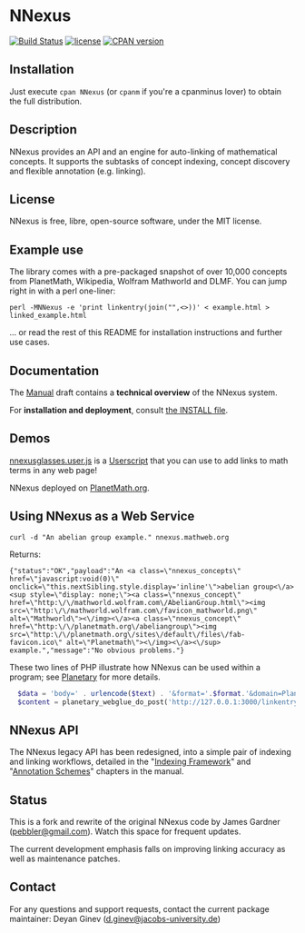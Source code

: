 # NNexus

[![Build Status](https://secure.travis-ci.org/dginev/nnexus.png?branch=master)](http://travis-ci.org/dginev/nnexus)
[![license](https://img.shields.io/badge/license-MIT-blue.svg)](https://raw.githubusercontent.com/dginev/nnexus/master/LICENSE)
[![CPAN version](https://badge.fury.io/pl/NNexus.svg)](https://badge.fury.io/pl/NNexus)

## Installation

Just execute ```cpan NNexus``` (or ```cpanm``` if you're a cpanminus lover) to obtain the full distribution.

## Description 

NNexus provides an API and an engine for auto-linking of mathematical concepts.
 It supports the subtasks of concept indexing, concept discovery and flexible annotation (e.g. linking).

## License

NNexus is free, libre, open-source software, under the MIT license.

## Example use

The library comes with a pre-packaged snapshot of over 10,000 concepts from PlanetMath,
 Wikipedia, Wolfram Mathworld and DLMF. You can jump right in with a perl one-liner:
 
```shell
perl -MNNexus -e 'print linkentry(join("",<>))' < example.html > linked_example.html
```

... or read the rest of this README for installation instructions and further use cases.

## Documentation

The [Manual](pod/Manual.pod) draft contains a **technical overview** of the NNexus system.

For **installation and deployment**, consult [the INSTALL file](INSTALL.md).

## Demos

[nnexusglasses.user.js](util/nnexusglasses.user.js) is a
[Userscript](http://userscripts.org/about/installing) that you can use
to add links to math terms in any web page!

NNexus deployed on [PlanetMath.org](http://planetmath.org).

## Using NNexus as a Web Service

`curl -d "An abelian group example." nnexus.mathweb.org`

Returns:

```
{"status":"OK","payload":"An <a class=\"nnexus_concepts\" href=\"javascript:void(0)\" onclick=\"this.nextSibling.style.display='inline'\">abelian group<\/a><sup style=\"display: none;\"><a class=\"nnexus_concept\" href=\"http:\/\/mathworld.wolfram.com\/AbelianGroup.html\"><img src=\"http:\/\/mathworld.wolfram.com\/favicon_mathworld.png\" alt=\"Mathworld\"><\/img><\/a><a class=\"nnexus_concept\" href=\"http:\/\/planetmath.org\/abeliangroup\"><img src=\"http:\/\/planetmath.org\/sites\/default\/files\/fab-favicon.ico\" alt=\"Planetmath\"><\/img><\/a><\/sup> example.","message":"No obvious problems."}
```

These two lines of PHP illustrate how NNexus can be used within a program;
see [Planetary](https://github.com/KWARC/planetary) for more details.
```php
  $data = 'body=' . urlencode($text) . '&format='.$format.'&domain=Planetmath';
  $content = planetary_webglue_do_post('http://127.0.0.1:3000/linkentry',$data);
```
## NNexus API

The NNexus legacy API has been redesigned, into a simple pair of indexing and linking workflows,
 detailed in the "[Indexing Framework](pod/Manual.pod#indexing-framework)" and "[Annotation Schemes](pod/Manual.pod#annotation-schemes)" chapters in the manual.

## Status

This is a fork and rewrite of the original NNexus code by James Gardner (pebbler@gmail.com).  Watch this space for frequent updates.

The current development emphasis falls on improving linking accuracy as well as maintenance patches.

## Contact

For any questions and support requests, contact the current package maintainer:
Deyan Ginev (d.ginev@jacobs-university.de)
